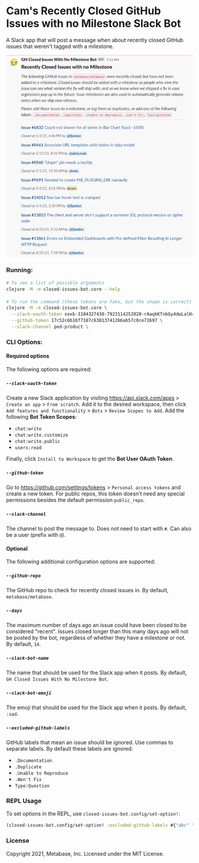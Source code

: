 # Cam's Recently Closed GitHub Issues with no Milestone Slack Bot

A Slack app that will post a message when about recently closed GitHub issues that weren't tagged with a milestone.

![Screenshot](docs/screenshot.png)

### Running:

```sh
# To see a list of possible arguments
clojure -M -m closed-issues-bot.core --help

# To run the command (these tokens are fake, but the shape is correct)
clojure -M -m closed-issues-bot.core \
  --slack-oauth-token xoxb-3104327438-7923114252020-rAaqkKTnbGy4dwLalHridEiu \
  --github-token 17c52c6b16f7187c63813741266ab57c0ce72697 \
  --slack-channel pod-product \
```

### CLI Options:

#### Required options

The following options are required:

##### `--slack-oauth-token`

Create a new Slack application by visiting https://api.slack.com/apps > `Create an app` > `From scratch`. Add it to
the desired workspace, then click `Add features and functionality` > `Bots` > `Review Scopes to Add`. Add the
following **Bot Token Scopes**:

- `chat:write`
- `chat:write.customize`
- `chat:write.public`
- `users:read`

Finally, click `Install to Workspace` to get the **Bot User OAuth Token**.

##### `--github-token`

Go to https://github.com/settings/tokens > `Personal access tokens` and create a new token. For public repos, this token doesn't need
any special permissions besides the default permission `public_repo`.

##### `--slack-channel`

The channel to post the message to. Does not need to start with `#`. Can also be a user (prefix with `@`).

#### Optional

The following additional configuration options are supported:

##### `--github-repo`

The GitHub repo to check for recently closed issues in. By default, `metabase/metabase`.

##### `--days`

The maximum number of days ago an issue could have been closed to be considered "recent". Issues closed longer than
this many days ago will not be posted by the bot, regardless of whether they have a milestone or not. By default, `14`.

##### `--slack-bot-name`

The name that should be used for the Slack app when it posts. By default, `GH Closed Issues With No Milestone Bot`.

##### `--slack-bot-emoji`

The emoji that should be used for the Slack app when it posts. By default, `:sad`.

##### `--excluded-github-labels`

GitHub labels that mean an issue should be ignored. Use commas to separate labels. By default these labels are ignored:

- `.Documentation`
- `.Duplicate`
- `.Unable to Reproduce`
- `.Won't Fix`
- `Type:Question`

### REPL Usage

To set options in the REPL, use `closed-issues-bot.config/set-option!`:

```clj
(closed-issues-bot.config/set-option! :excluded-github-labels #{"abc" "def"})
```

### License

Copyright 2021, Metabase, Inc. Licensed under the MIT License.
